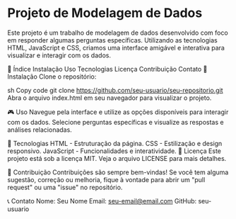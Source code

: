 # Projeto de Modelagem de Dados

Este projeto é um trabalho de modelagem de dados desenvolvido com foco em responder algumas perguntas específicas. Utilizando as tecnologias HTML, JavaScript e CSS, criamos uma interface amigável e interativa para visualizar e interagir com os dados.

📌 Índice
Instalação
Uso
Tecnologias
Licença
Contribuição
Contato
🚀 Instalação
Clone o repositório:

sh
Copy code
git clone https://github.com/seu-usuario/seu-repositorio.git
Abra o arquivo index.html em seu navegador para visualizar o projeto.

🎮 Uso
Navegue pela interface e utilize as opções disponíveis para interagir com os dados. Selecione perguntas específicas e visualize as respostas e análises relacionadas.

🔧 Tecnologias
HTML - Estruturação da página.
CSS - Estilização e design responsivo.
JavaScript - Funcionalidades e interatividade.
📜 Licença
Este projeto está sob a licença MIT. Veja o arquivo LICENSE para mais detalhes.

🤝 Contribuição
Contribuições são sempre bem-vindas! Se você tem alguma sugestão, correção ou melhoria, fique à vontade para abrir um "pull request" ou uma "issue" no repositório.

📞 Contato
Nome: Seu Nome
Email: seu-email@email.com
GitHub: seu-usuario

